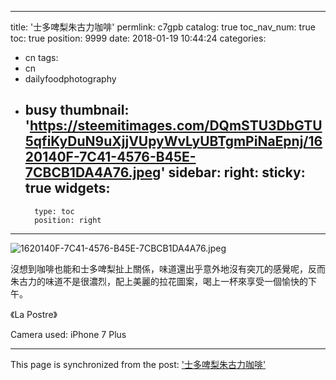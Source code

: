 
---
title: '士多啤梨朱古力咖啡'
permlink: c7gpb
catalog: true
toc_nav_num: true
toc: true
position: 9999
date: 2018-01-19 10:44:24
categories:
- cn
tags:
- cn
- dailyfoodphotography
- busy
thumbnail: 'https://steemitimages.com/DQmSTU3DbGTU5qfiKyDuN9uXjjVUpyWvLyUBTgmPiNaEpnj/1620140F-7C41-4576-B45E-7CBCB1DA4A76.jpeg'
sidebar:
    right:
        sticky: true
widgets:
    -
        type: toc
        position: right
---


![1620140F-7C41-4576-B45E-7CBCB1DA4A76.jpeg](https://steemitimages.com/DQmSTU3DbGTU5qfiKyDuN9uXjjVUpyWvLyUBTgmPiNaEpnj/1620140F-7C41-4576-B45E-7CBCB1DA4A76.jpeg)

沒想到咖啡也能和士多啤梨扯上關係，味道還出乎意外地沒有突兀的感覺呢，反而朱古力的味道不是很濃烈，配上美麗的拉花圖案，喝上一杯來享受一個愉快的下午。

《La Postre》

Camera used: iPhone 7 Plus









- - -

This page is synchronized from the post: ['士多啤梨朱古力咖啡'](https://steemit.com/@htliao/c7gpb)
